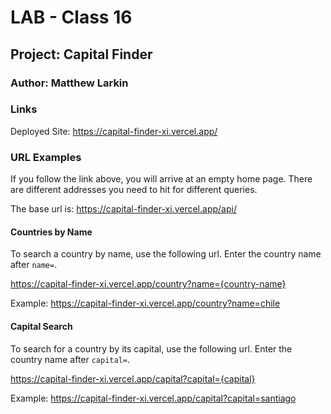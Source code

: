 # **LAB - Class 16**

## **Project: Capital Finder**

### **Author: Matthew Larkin**

### **Links**

Deployed Site: <https://capital-finder-xi.vercel.app/>

### **URL Examples**

If you follow the link above, you will arrive at an empty home page. There are different addresses you need to hit for different queries. 

The base url is: <https://capital-finder-xi.vercel.app/api/>

#### Countries by Name

To search a country by name, use the following url. Enter the country name after `name=`.

<https://capital-finder-xi.vercel.app/country?name={country-name}>

Example: <https://capital-finder-xi.vercel.app/country?name=chile>

#### Capital Search

To search for a country by its capital, use the following url. Enter the country name after `capital=`.

<https://capital-finder-xi.vercel.app/capital?capital={capital}>

Example: <https://capital-finder-xi.vercel.app/capital?capital=santiago>
